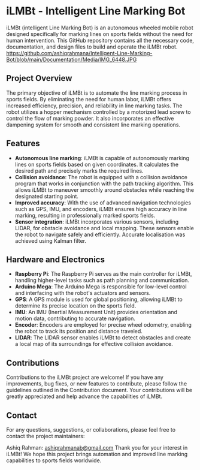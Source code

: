 # iLMBt - Intelligent Line Marking Bot
iLMBt (intelligent Line Marking Bot) is an autonomous wheeled mobile robot designed specifically for marking lines on sports fields without the need for human intervention. This GitHub repository contains all the necessary code, documentation, and design files to build and operate the iLMBt robot.
<https://github.com/ashiqrahmana/Intelligent-Line-Marking-Bot/blob/main/Documentation/Media/IMG_6448.JPG>
## Project Overview
The primary objective of iLMBt is to automate the line marking process in sports fields. By eliminating the need for human labor, iLMBt offers increased efficiency, precision, and reliability in line marking tasks. The robot utilizes a hopper mechanism controlled by a motorized lead screw to control the flow of marking powder. It also incorporates an effective dampening system for smooth and consistent line marking operations.

## Features
* **Autonomous line marking**: iLMBt is capable of autonomously marking lines on sports fields based on given coordinates. It calculates the desired path and precisely marks the required lines.
* **Collision avoidance**: The robot is equipped with a collision avoidance program that works in conjunction with the path tracking algorithm. This allows iLMBt to maneuver smoothly around obstacles while reaching the designated starting point.
* **Improved accuracy**: With the use of advanced navigation technologies such as GPS, IMU, and encoders, iLMBt ensures high accuracy in line marking, resulting in professionally marked sports fields.
* **Sensor integration**: iLMBt incorporates various sensors, including LIDAR, for obstacle avoidance and local mapping. These sensors enable the robot to navigate safely and efficiently. Accurate localisation was achieved using Kalman filter.

## Hardware and Electronics
* **Raspberry Pi**: The Raspberry Pi serves as the main controller for iLMBt, handling higher-level tasks such as path planning and communication.
* **Arduino Mega**: The Arduino Mega is responsible for low-level control and interfacing with the robot's actuators and sensors.
* **GPS**: A GPS module is used for global positioning, allowing iLMBt to determine its precise location on the sports field.
* **IMU**: An IMU (Inertial Measurement Unit) provides orientation and motion data, contributing to accurate navigation.
* **Encoder**: Encoders are employed for precise wheel odometry, enabling the robot to track its position and distance traveled.
* **LIDAR**: The LIDAR sensor enables iLMBt to detect obstacles and create a local map of its surroundings for effective collision avoidance.

## Contributions
Contributions to the iLMBt project are welcome! If you have any improvements, bug fixes, or new features to contribute, please follow the guidelines outlined in the Contribution document. Your contributions will be greatly appreciated and help advance the capabilities of iLMBt.

## Contact
For any questions, suggestions, or collaborations, please feel free to contact the project maintainers:

Ashiq Rahman: ashiqrahmanab@gmail.com
Thank you for your interest in iLMBt! We hope this project brings automation and improved line marking capabilities to sports fields worldwide.
